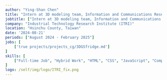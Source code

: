 ```yaml
---
author: "Ying-Shan Chen"
title: "Intern at 3D modeling team, Information and Communications Research Laboratories, Industrial Technology Research Institute (ITRI), Hsinchu County, Taiwan"
jobtitle: ["Intern at 3D modeling team, Information and Communications Research Laboratories"]
company: "Industrial Technology Research Institute (ITRI)"
location: "Hsinchu County, Taiwan"
date: '2024-08-21'
periods: ["August 2024 - February 2025"]
jobs: [
    ['true projects/projects_cg/3DGSfridge.md']
]
skills: [
    ["Full-time Job", "Hybrid Work", "HTML", "CSS", "JavaScript", "Computer Graphics", "3DGS"]
]
logo: /self/img/logo/ITRI_fix.png
---
```


